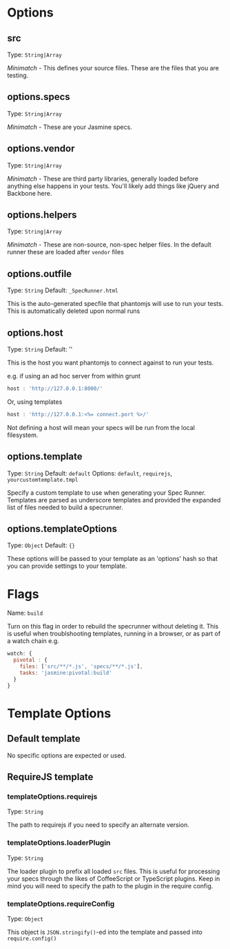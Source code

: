 # Options

## src
Type: `String|Array`

*Minimatch* - This defines your source files. These are the files that you are testing.

## options.specs
Type: `String|Array`

*Minimatch* - These are your Jasmine specs.

## options.vendor
Type: `String|Array`

*Minimatch* - These are third party libraries, generally loaded before anything else happens in your tests. You'll likely add things
like jQuery and Backbone here.

## options.helpers
Type: `String|Array`

*Minimatch* - These are non-source, non-spec helper files. In the default runner these are loaded after `vendor` files

## options.outfile
Type: `String`
Default: `_SpecRunner.html`

This is the auto-generated specfile that phantomjs will use to run your tests. This is automatically deleted upon normal
runs

## options.host
Type: `String`
Default: ''

This is the host you want phantomjs to connect against to run your tests.

e.g. if using an ad hoc server from within grunt

```js
host : 'http://127.0.0.1:8000/'
```

Or, using templates

```js
host : 'http://127.0.0.1:<%= connect.port %>/'
```

Not defining a host will mean your specs will be run from the local filesystem.

## options.template
Type: `String`
Default: `default`
Options: `default`, `requirejs`, `yourcustomtemplate.tmpl`

Specify a custom template to use when generating your Spec Runner. Templates are parsed as underscore templates and provided
the expanded list of files needed to build a specrunner.

## options.templateOptions
Type: `Object`
Default: `{}`

These options will be passed to your template as an 'options' hash so that you can provide settings to your template.

# Flags

Name: `build`

Turn on this flag in order to rebuild the specrunner without deleting it. This is useful when troublshooting templates,
running in a browser, or as part of a watch chain e.g.

```js
watch: {
  pivotal : {
    files: ['src/**/*.js', 'specs/**/*.js'],
    tasks: 'jasmine:pivotal:build'
  }
}
```

# Template Options

## Default template

No specific options are expected or used.

## RequireJS template

### templateOptions.requirejs
Type: `String`

The path to requirejs if you need to specify an alternate version.

### templateOptions.loaderPlugin
Type: `String`

The loader plugin to prefix all loaded `src` files. This is useful for processing
your specs through the likes of CoffeeScript or TypeScript plugins. Keep in mind
you will need to specify the path to the plugin in the require config.

### templateOptions.requireConfig
Type: `Object`

This object is `JSON.stringify()`-ed into the template and passed into `require.config()`

